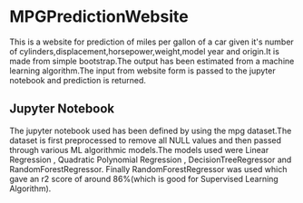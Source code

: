 # MPGPredictionWebsite
This is a website for prediction of miles per gallon of a car given it's number of cylinders,displacement,horsepower,weight,model year and origin.It is made from simple bootstrap.The output has been estimated from a machine learning algorithm.The input from website form is passed to the jupyter notebook and prediction is returned.
## Jupyter Notebook 
The jupyter notebook used has been defined by using the mpg dataset.The dataset is first preprocessed to remove all NULL values and then passed through various ML algorithmic models.The models used were Linear Regression , Quadratic Polynomial Regression , DecisionTreeRegressor and RandomForestRegressor. Finally RandomForestRegressor was used which gave an r2 score of around 86%(which is good for Supervised Learning Algorithm).
